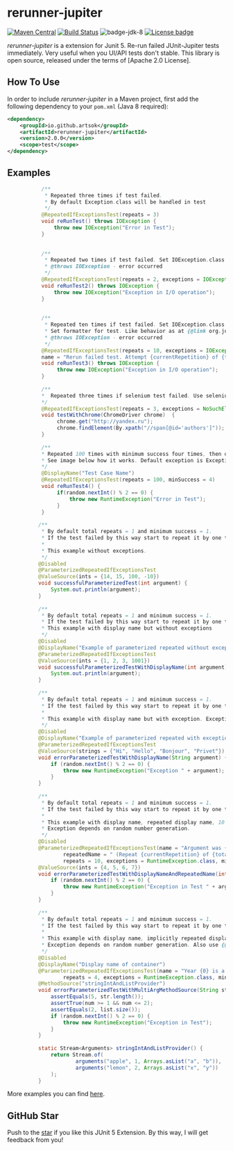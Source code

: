 # rerunner-jupiter
[![Maven Central](https://maven-badges.herokuapp.com/maven-central/io.github.artsok/rerunner-jupiter/badge.svg)](https://maven-badges.herokuapp.com/maven-central/io.github.artsok/rerunner-jupiter)
[![Build Status](https://travis-ci.org/artsok/rerunner-jupiter.svg?branch=master)](https://travis-ci.org/artsok/rerunner-jupiter)
![badge-jdk-8](https://img.shields.io/badge/jdk-8-yellow.svg "JDK-8")
[![License badge](https://img.shields.io/badge/license-Apache2-green.svg)](http://www.apache.org/licenses/LICENSE-2.0)

*rerunner-jupiter* is a extension for Junit 5. 
Re-run failed JUnit-Jupiter tests immediately. Very useful when you UI/API tests don't stable. 
This library is open source, released under the terms of [Apache 2.0 License].

## How To Use

In order to include *rerunner-jupiter* in a Maven project, first add the following dependency to your `pom.xml` (Java 8 required):

```xml
<dependency>
    <groupId>io.github.artsok</groupId>
    <artifactId>rerunner-jupiter</artifactId>
    <version>2.0.0</version>
    <scope>test</scope>
</dependency>
```

## Examples
```java
           /** 
            * Repeated three times if test failed.
            * By default Exception.class will be handled in test
            */
           @RepeatedIfExceptionsTest(repeats = 3)
           void reRunTest() throws IOException {
               throw new IOException("Error in Test");
           }
       
       
           /**
            * Repeated two times if test failed. Set IOException.class that will be handled in test
            * @throws IOException - error occurred
            */
           @RepeatedIfExceptionsTest(repeats = 2, exceptions = IOException.class)
           void reRunTest2() throws IOException {
               throw new IOException("Exception in I/O operation");
           }
       
       
           /**
            * Repeated ten times if test failed. Set IOException.class that will be handled in test
            * Set formatter for test. Like behavior as at {@link org.junit.jupiter.api.RepeatedTest}
            * @throws IOException - error occurred
            */
           @RepeatedIfExceptionsTest(repeats = 10, exceptions = IOException.class, 
           name = "Rerun failed test. Attempt {currentRepetition} of {totalRepetitions}")
           void reRunTest3() throws IOException {
                throw new IOException("Exception in I/O operation");
           }
           
           /**
           *  Repeated three times if selenium test failed. Use selenium-jupiter extension.
           */
           @RepeatedIfExceptionsTest(repeats = 3, exceptions = NoSuchElementException.class)
           void testWithChrome(ChromeDriver chrome)  {
                chrome.get("http://yandex.ru");
                chrome.findElement(By.xpath("//span[@id='authors']"));
           }
           
           /**
           * Repeated 100 times with minimum success four times, then disabled all remaining repeats.
           * See image below how it works. Default exception is Exception.class
           */
           @DisplayName("Test Case Name")
           @RepeatedIfExceptionsTest(repeats = 100, minSuccess = 4)
           void reRunTest4() {
                if(random.nextInt() % 2 == 0) {
                    throw new RuntimeException("Error in Test");
                }
           }        
           
          /**
           * By default total repeats = 1 and minimum success = 1.
           * If the test failed by this way start to repeat it by one time with one minimum success.
           *
           * This example without exceptions.
           */
          @Disabled
          @ParameterizedRepeatedIfExceptionsTest
          @ValueSource(ints = {14, 15, 100, -10})
          void successfulParameterizedTest(int argument) {
              System.out.println(argument);
          }
      
          /**
           * By default total repeats = 1 and minimum success = 1.
           * If the test failed by this way start to repeat it by one time with one minimum success.
           * This example with display name but without exceptions
           */
          @Disabled
          @DisplayName("Example of parameterized repeated without exception")
          @ParameterizedRepeatedIfExceptionsTest
          @ValueSource(ints = {1, 2, 3, 1001})
          void successfulParameterizedTestWithDisplayName(int argument) {
              System.out.println(argument);
          }
      
          /**
           * By default total repeats = 1 and minimum success = 1.
           * If the test failed by this way start to repeat it by one time with one minimum success.
           *
           * This example with display name but with exception. Exception depends on random number generation.
           */
          @Disabled
          @DisplayName("Example of parameterized repeated with exception")
          @ParameterizedRepeatedIfExceptionsTest
          @ValueSource(strings = {"Hi", "Hello", "Bonjour", "Privet"})
          void errorParameterizedTestWithDisplayName(String argument) {
              if (random.nextInt() % 2 == 0) {
                  throw new RuntimeException("Exception " + argument);
              }
          }
      
          /**
           * By default total repeats = 1 and minimum success = 1.
           * If the test failed by this way start to repeat it by one time with one minimum success.
           *
           * This example with display name, repeated display name, 10 repeats and 2 minimum success with exceptions.
           * Exception depends on random number generation.
           */
          @Disabled
          @ParameterizedRepeatedIfExceptionsTest(name = "Argument was {0}",
                  repeatedName = " (Repeat {currentRepetition} of {totalRepetitions})",
                  repeats = 10, exceptions = RuntimeException.class, minSuccess = 2)
          @ValueSource(ints = {4, 5, 6, 7})
          void errorParameterizedTestWithDisplayNameAndRepeatedName(int argument) {
              if (random.nextInt() % 2 == 0) {
                  throw new RuntimeException("Exception in Test " + argument);
              }
          }
      
          /**
           * By default total repeats = 1 and minimum success = 1.
           * If the test failed by this way start to repeat it by one time with one minimum success.
           *
           * This example with display name, implicitly repeated display name, 4 repeats and 2 minimum success with exceptions.
           * Exception depends on random number generation. Also use {@link MethodSource}
           */
          @Disabled
          @DisplayName("Display name of container")
          @ParameterizedRepeatedIfExceptionsTest(name = "Year {0} is a leap year.",
                  repeats = 4, exceptions = RuntimeException.class, minSuccess = 2)
          @MethodSource("stringIntAndListProvider")
          void errorParameterizedTestWithMultiArgMethodSource(String str, int num, List<String> list)  {
              assertEquals(5, str.length());
              assertTrue(num >= 1 && num <= 2);
              assertEquals(2, list.size());
              if (random.nextInt() % 2 == 0) {
                  throw new RuntimeException("Exception in Test");
              }
          }
      
          static Stream<Arguments> stringIntAndListProvider() {
              return Stream.of(
                      arguments("apple", 1, Arrays.asList("a", "b")),
                      arguments("lemon", 2, Arrays.asList("x", "y"))
              );
          }
```
More examples you can find [here].


## GitHub Star
Push to the [star] if you like this JUnit 5 Extension. By this way, I will get feedback from you!


[here]: https://github.com/artsok/rerunner-jupiter/blob/master/src/test/java/io/github/artsok/ReRunnerTest.java
[star]: https://github.com/artsok/rerunner-jupiter/stargazers
